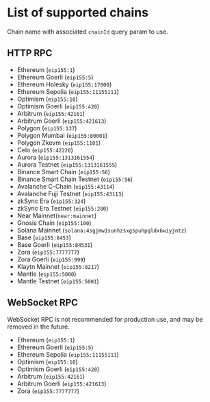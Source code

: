 # List of supported chains

Chain name with associated `chainId` query param to use.

## HTTP RPC

- Ethereum (`eip155:1`)
- Ethereum Goerli (`eip155:5`)
- Ethereum Holesky (`eip155:17000`)
- Ethereum Sepolia (`eip155:11155111`)
- Optimism (`eip155:10`)
- Optimism Goerli (`eip155:420`)
- Arbitrum (`eip155:42161`)
- Arbitrum Goerli (`eip155:421613`)
- Polygon (`eip155:137`)
- Polygon Mumbai (`eip155:80001`)
- Polygon Zkevm (`eip155:1101`)
- Celo (`eip155:42220`)
- Aurora (`eip155:1313161554`)
- Aurora Testnet (`eip155:1313161555`)
- Binance Smart Chain (`eip155:56`)
- Binance Smart Chain Testnet (`eip155:56`)
- Avalanche C-Chain (`eip155:43114`)
- Avalanche Fuji Testnet (`eip155:43113`)
- zkSync Era (`eip155:324`)
- zkSync Era Testnet (`eip155:280`)
- Near Mainnet(`near:mainnet`)
- Gnosis Chain (`eip155:100`)
- Solana Mainnet (`solana:4sgjmw1sunhzsxgspuhpqldx6wiyjntz`)
- Base (`eip155:8453`)
- Base Goerli (`eip155:84531`)
- Zora (`eip155:7777777`)
- Zora Goerli (`eip155:999`)
- Klaytn Mainnet (`eip155:8217`)
- Mantle (`eip155:5000`)
- Mantle Testnet (`eip155:5001`)

## WebSocket RPC

WebSocket RPC is not recommended for production use, and may be removed in the future.

- Ethereum (`eip155:1`)
- Ethereum Goerli (`eip155:5`)
- Ethereum Sepolia (`eip155:11155111`)
- Optimism (`eip155:10`)
- Optimism Goerli (`eip155:420`)
- Arbitrum (`eip155:42161`)
- Arbitrum Goerli (`eip155:421613`)
- Zora (`eip155:7777777`)
